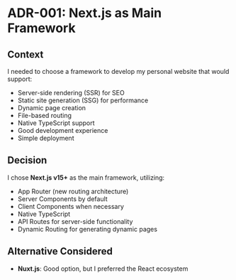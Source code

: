 # ADR-001: Next.js as Main Framework

## Context

I needed to choose a framework to develop my personal website that would
support:

- Server-side rendering (SSR) for SEO
- Static site generation (SSG) for performance
- Dynamic page creation
- File-based routing
- Native TypeScript support
- Good development experience
- Simple deployment

## Decision

I chose **Next.js v15+** as the main framework, utilizing:

- App Router (new routing architecture)
- Server Components by default
- Client Components when necessary
- Native TypeScript
- API Routes for server-side functionality
- Dynamic Routing for generating dynamic pages

## Alternative Considered

- **Nuxt.js**: Good option, but I preferred the React ecosystem
